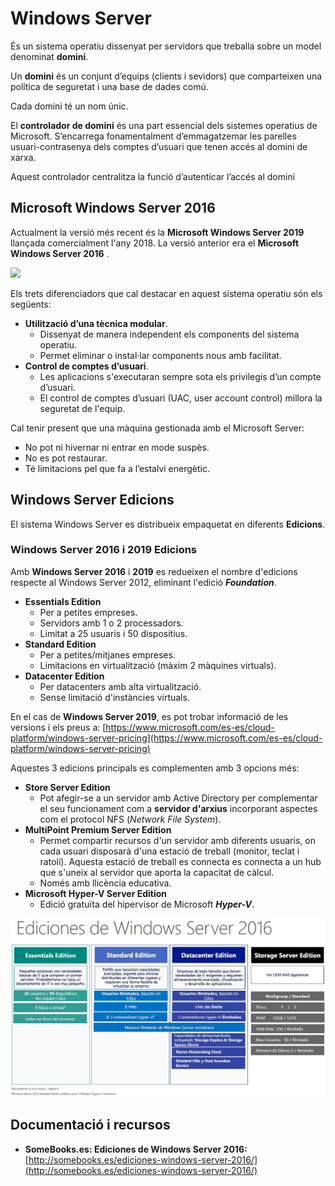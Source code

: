 # Windows Server

És un sistema operatiu dissenyat per servidors que treballa sobre un model denominat **domini**.

Un **domini** és un conjunt d’equips \(clients i sevidors\) que comparteixen una política de seguretat i una base de dades comú.

Cada domini té un nom únic.

El **controlador de domini** és una part essencial dels sistemes operatius de Microsoft. S’encarrega fonamentalment d’emmagatzemar les parelles usuari-contrasenya dels comptes d’usuari que tenen accés al domini de xarxa.

Aquest controlador centralitza la funció d’autenticar l’accés al domini

## Microsoft Windows Server 2016

Actualment la versió més recent és la **Microsoft Windows Server 2019** llançada comercialment l'any 2018. La versió anterior era el **Microsoft Windows Server 2016** .

![](../../.gitbook/assets/windowsserver2016.png)

Els trets diferenciadors que cal destacar en aquest sistema operatiu són els següents:

* **Utilització d’una tècnica modular**. 
  * Dissenyat de manera independent els components del sistema operatiu. 
  * Permet eliminar o instal·lar components nous amb facilitat.
* **Control de comptes d’usuari**. 
  * Les aplicacions s'executaran sempre sota els privilegis d’un compte d’usuari. 
  * El control de comptes d’usuari \(UAC, user account control\) millora la seguretat de l'equip.

Cal tenir present que una màquina gestionada amb el Microsoft Server:

* No pot ni hivernar ni entrar en mode suspès.
* No es pot restaurar.
* Té limitacions pel que fa a l’estalvi energètic.

## Windows Server Edicions

El sistema Windows Server es distribueix empaquetat en diferents **Edicions**.

### Windows Server 2016 i 2019 Edicions

Amb **Windows Server 2016** i **2019** es redueixen el nombre d'edicions respecte al Windows Server 2012, eliminant l'edició _**Foundation**_.

* **Essentials Edition**
  * Per a petites empreses.
  * Servidors amb 1 o 2 processadors. 
  * Limitat a 25 usuaris i 50 dispositius.
* **Standard Edition**
  * Per a petites/mitjanes empreses.
  * Limitacions en virtualització \(màxim 2 màquines virtuals\).
* **Datacenter Edition**
  * Per datacenters amb alta virtualització.
  * Sense limitació d'instàncies virtuals.

En el cas de **Windows Server 2019**, es pot trobar informació de les versions i els preus a: [https://www.microsoft.com/es-es/cloud-platform/windows-server-pricing](https://www.microsoft.com/es-es/cloud-platform/windows-server-pricing)

Aquestes 3 edicions principals es complementen amb 3 opcions més:

* **Store Server Edition**
  * Pot afegir-se a un servidor amb Active Directory per complementar el seu funcionament com a **servidor d'arxius** incorporant aspectes com el protocol NFS \(_Network File System_\).
* **MultiPoint Premium Server Edition**
  * Permet compartir recursos d'un servidor amb diferents usuaris, on cada usuari disposarà d'una estació de treball \(monitor, teclat i ratolí\). Aquesta estació de treball es connecta es connecta a un hub que s'uneix al servidor que aporta la capacitat de càlcul.
  * Només amb llicència educativa.
* **Microsoft Hyper-V Server Edition**
  * Edició gratuïta del hipervisor de Microsoft _**Hyper-V**_.

![](../../.gitbook/assets/windows2016_edicions.JPG)

## Documentació i recursos

* **SomeBooks.es: Ediciones de Windows Server 2016:** [http://somebooks.es/ediciones-windows-server-2016/](http://somebooks.es/ediciones-windows-server-2016/)

